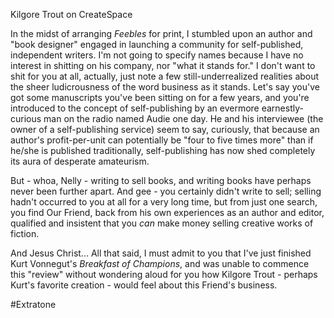 Kilgore Trout on CreateSpace

In the midst of arranging *Feebles* for print, I stumbled upon an author and "book designer" engaged in launching a community for self-published, independent writers. I'm not going to specify names because I have no interest in shitting on his company, nor "what it stands for." I don't want to shit for you at all, actually, just note a few still-underrealized realities about the sheer ludicrousness of the word business as it stands. Let's say you've got some manuscripts you've been sitting on for a few years, and you're introduced to the concept of self-publishing by an evermore earnestly-curious man on the radio named Audie one day. He and his interviewee (the owner of a self-publishing service) seem to say, curiously, that because an author's profit-per-unit can potentially be "four to five times more" than if he/she is published traditionally, self-publishing has now shed completely its aura of desperate amateurism.

But - whoa, Nelly - writing to sell books, and writing books have perhaps never been further apart. And gee - you certainly didn't write to sell; selling hadn't occurred to you at all for a very long time, but from just one search, you find Our Friend, back from his own experiences as an author and editor, qualified and insistent that you *can* make money selling creative works of fiction.

And Jesus Christ... All that said, I must admit to you that I've just finished Kurt Vonnegut's *Breakfast of Champions*, and was unable to commence this "review" without wondering aloud for you how Kilgore Trout - perhaps Kurt's favorite creation - would feel about this Friend's business.

#Extratone